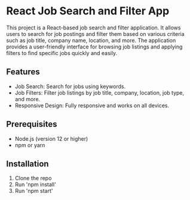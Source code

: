 # React Job Search and Filter App

This project is a React-based job search and filter application. It allows users to search for job postings and filter them based on various criteria such as job title, company name, location, and more. The application provides a user-friendly interface for browsing job listings and applying filters to find specific jobs quickly and easily.

## Features
- Job Search: Search for jobs using keywords.
- Job Filters: Filter job listings by job title, company, location, job type, and more.
- Responsive Design: Fully responsive and works on all devices.

## Prerequisites
- Node.js (version 12 or higher)
- npm or yarn

## Installation
1. Clone the repo
2. Run 'npm install'
3. Run 'npm start'


